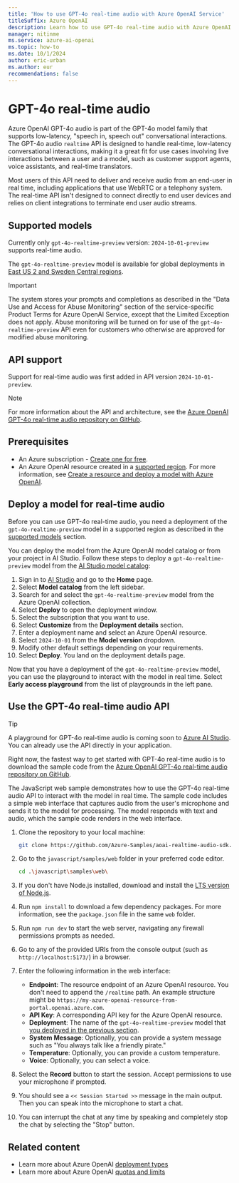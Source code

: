 ```yaml
---
title: 'How to use GPT-4o real-time audio with Azure OpenAI Service'
titleSuffix: Azure OpenAI
description: Learn how to use GPT-4o real-time audio with Azure OpenAI Service.
manager: nitinme
ms.service: azure-ai-openai
ms.topic: how-to
ms.date: 10/1/2024
author: eric-urban
ms.author: eur
recommendations: false
---
```


# GPT-4o real-time audio

Azure OpenAI GPT-4o audio is part of the GPT-4o model family that supports low-latency, "speech in, speech out" conversational interactions. The GPT-4o audio `realtime` API is designed to handle real-time, low-latency conversational interactions, making it a great fit for use cases involving live interactions between a user and a model, such as customer support agents, voice assistants, and real-time translators.

Most users of this API need to deliver and receive audio from an end-user in real time, including applications that use WebRTC or a telephony system. The real-time API isn't designed to connect directly to end user devices and relies on client integrations to terminate end user audio streams. 

## Supported models

Currently only `gpt-4o-realtime-preview` version: `2024-10-01-preview` supports real-time audio.

The `gpt-4o-realtime-preview` model is available for global deployments in [East US 2 and Sweden Central regions](../concepts/models.md#global-standard-model-availability).

> [!IMPORTANT]
> The system stores your prompts and completions as described in the "Data Use and Access for Abuse Monitoring" section of the service-specific Product Terms for Azure OpenAI Service, except that the Limited Exception does not apply. Abuse monitoring will be turned on for use of the `gpt-4o-realtime-preview` API even for customers who otherwise are approved for modified abuse monitoring.

## API support

Support for real-time audio was first added in API version `2024-10-01-preview`. 

> [!NOTE]
> For more information about the API and architecture, see the [Azure OpenAI GPT-4o real-time audio repository on GitHub](https://github.com/azure-samples/aoai-realtime-audio-sdk).

## Prerequisites

- An Azure subscription - <a href="https://azure.microsoft.com/free/cognitive-services" target="_blank">Create one for free</a>.
- An Azure OpenAI resource created in a [supported region](#supported-models). For more information, see [Create a resource and deploy a model with Azure OpenAI](../how-to/create-resource.md).

## Deploy a model for real-time audio

Before you can use GPT-4o real-time audio, you need a deployment of the `gpt-4o-realtime-preview` model in a supported region as described in the [supported models](#supported-models) section.

You can deploy the model from the Azure OpenAI model catalog or from your project in AI Studio. Follow these steps to deploy a `gpt-4o-realtime-preview` model from the [AI Studio model catalog](../../../ai-studio/how-to/model-catalog-overview.md):

1. Sign in to [AI Studio](https://ai.azure.com) and go to the **Home** page.
1. Select **Model catalog** from the left sidebar.
1. Search for and select the `gpt-4o-realtime-preview` model from the Azure OpenAI collection.
1. Select **Deploy** to open the deployment window. 
1. Select the subscription that you want to use.
1. Select **Customize** from the **Deployment details** section.
1. Enter a deployment name and select an Azure OpenAI resource.
1. Select `2024-10-01` from the **Model version** dropdown.
1. Modify other default settings depending on your requirements.
1. Select **Deploy**. You land on the deployment details page. 

Now that you have a deployment of the `gpt-4o-realtime-preview` model, you can use the playground to interact with the model in real time. Select **Early access playground** from the list of playgrounds in the left pane.

## Use the GPT-4o real-time audio API

> [!TIP]
> A playground for GPT-4o real-time audio is coming soon to [Azure AI Studio](https://ai.azure.com). You can already use the API directly in your application.

Right now, the fastest way to get started with GPT-4o real-time audio is to download the sample code from the [Azure OpenAI GPT-4o real-time audio repository on GitHub](https://github.com/azure-samples/aoai-realtime-audio-sdk).

The JavaScript web sample demonstrates how to use the GPT-4o real-time audio API to interact with the model in real time. The sample code includes a simple web interface that captures audio from the user's microphone and sends it to the model for processing. The model responds with text and audio, which the sample code renders in the web interface.
 
1. Clone the repository to your local machine:
    
    ```bash
    git clone https://github.com/Azure-Samples/aoai-realtime-audio-sdk.git
    ```

1. Go to the `javascript/samples/web` folder in your preferred code editor.

    ```bash
    cd .\javascript\samples\web\
    ```

1. If you don't have Node.js installed, download and install the [LTS version of Node.js](https://nodejs.org/).

1. Run `npm install` to download a few dependency packages. For more information, see the `package.json` file in the same `web` folder.

1. Run `npm run dev` to start the web server, navigating any firewall permissions prompts as needed.
1. Go to any of the provided URIs from the console output (such as `http://localhost:5173/`) in a browser.
1. Enter the following information in the web interface:
    - **Endpoint**: The resource endpoint of an Azure OpenAI resource. You don't need to append the `/realtime` path. An example structure might be `https://my-azure-openai-resource-from-portal.openai.azure.com`.
    - **API Key**: A corresponding API key for the Azure OpenAI resource.
    - **Deployment**: The name of the `gpt-4o-realtime-preview` model that [you deployed in the previous section](#deploy-a-model-for-real-time-audio).
    - **System Message**: Optionally, you can provide a system message such as "You always talk like a friendly pirate."
    - **Temperature**: Optionally, you can provide a custom temperature.
    - **Voice**: Optionally, you can select a voice.
1. Select the **Record** button to start the session. Accept permissions to use your microphone if prompted.
1. You should see a `<< Session Started >>` message in the main output. Then you can speak into the microphone to start a chat.
1. You can interrupt the chat at any time by speaking and completely stop the chat by selecting the "Stop" button.

## Related content

* Learn more about Azure OpenAI [deployment types](./deployment-types.md)
* Learn more about Azure OpenAI [quotas and limits](../quotas-limits.md)
